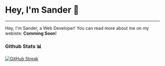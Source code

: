 # Hey, I'm **Sander** 👋

---

Hey, I'm Sander, a Web Developer! You can read more about me on my webiste: **Comming Soon**!

### Github Stats 📊

[![GitHub Streak](https://streak-stats.demolab.com?user=SanderHoudijk&theme=dark&hide_border=true)](https://git.io/streak-stats)


